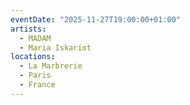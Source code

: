 ```yaml
---
eventDate: "2025-11-27T19:00:00+01:00"
artists:
  - MADAM
  - Maria Iskariot
locations:
  - La Marbrerie 
  - Paris
  - France
---
```

